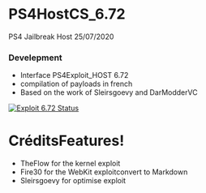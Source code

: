 # PS4HostCS_6.72
PS4 Jailbreak Host 25/07/2020
###
### Develepment
- Interface PS4Exploit_HOST 6.72
- compilation of payloads in french
- Based on the work of Sleirsgoevy and DarModderVC

[![Exploit 6.72 Status](https://travis-ci.org/joemccann/dillinger.svg?branch=master)](https://travis-ci.org/joemccann/dillinger)

# CréditsFeatures!
  - TheFlow for the kernel exploit
  - Fire30 for the WebKit exploitconvert to Markdown
  - Sleirsgoevy for optimise exploit